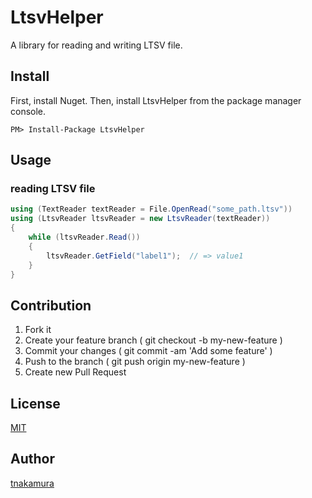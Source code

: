 # LtsvHelper

A library for reading and writing LTSV file.

## Install

First, install Nuget. Then, install LtsvHelper from the package manager console.

```
PM> Install-Package LtsvHelper
```

## Usage

### reading LTSV file

```c#
using (TextReader textReader = File.OpenRead("some_path.ltsv"))
using (LtsvReader ltsvReader = new LtsvReader(textReader))
{
    while (ltsvReader.Read())
    {
        ltsvReader.GetField("label1");  // => value1
    }
}
```

## Contribution

1. Fork it
2. Create your feature branch ( git checkout -b my-new-feature )
3. Commit your changes ( git commit -am 'Add some feature' )
4. Push to the branch ( git push origin my-new-feature )
5. Create new Pull Request

## License

[MIT](http://opensource.org/licenses/MIT)

## Author

[tnakamura](https://github.com/tnakamura)

